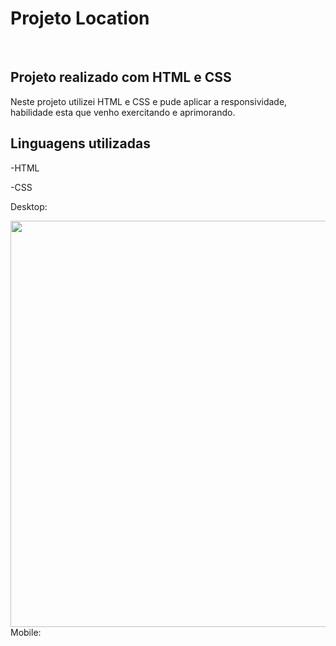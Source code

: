 <h1>Projeto Location</h1>
<br>
<h2>Projeto realizado com HTML e CSS</h2>
<p>Neste projeto utilizei HTML e CSS e pude aplicar a responsividade, habilidade esta que venho exercitando e aprimorando.</p>

<h2>Linguagens utilizadas</h2>
<p>-HTML</p>
<p>-CSS</p>

Desktop:

<img src="https://github.com/maycon-douglasd/location/blob/main/img/desktop-location.png?raw=true" width="650px"/>
<br>
Mobile:
<img src=""/>
